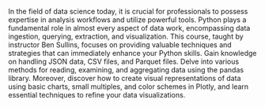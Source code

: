 In the field of data science today, it is crucial for professionals to possess expertise in analysis workflows and utilize powerful tools. Python plays a fundamental role in almost every aspect of data work, encompassing data ingestion, querying, extraction, and visualization. This course, taught by instructor Ben Sullins, focuses on providing valuable techniques and strategies that can immediately enhance your Python skills. Gain knowledge on handling JSON data, CSV files, and Parquet files. Delve into various methods for reading, examining, and aggregating data using the pandas library. Moreover, discover how to create visual representations of data using basic charts, small multiples, and color schemes in Plotly, and learn essential techniques to refine your data visualizations.
